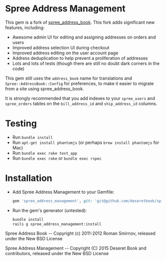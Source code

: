 Spree Address Management
========================

This gem is a fork of
[spree_address_book](https://github.com/romul/spree_address_book).  This fork
adds significant new features, including:

- Awesome admin UI for editing and assigning addresses on orders and users
- Improved address selection UI during checkout
- Improved address editing on the user account page
- Address deduplication to help prevent a proliferation of addresses
- Lots and lots of tests (though there are still no doubt dark corners in the code)


This gem still uses the `address_book` name for translations and
`Spree::AddressBook::Config` for preferences, to make it easier to migrate from
a site using spree\_address\_book.

It is strongly recommended that you add indexes to your `spree_users` and
`spree_orders` tables on the `bill_address_id` and `ship_address_id` columns.



Testing
=======

- Run `bundle install`
- Run `apt-get install phantomjs` (or perhaps `brew install phantomjs` for Mac)
- Run `bundle exec rake test_app`
- Run `bundle exec rake` or `bundle exec rspec`


Installation
============

- Add Spree Address Management to your Gemfile:
  ```ruby
  gem 'spree_address_management', git: 'git@github.com/deseretbook/spree_address_management.git'
  ```

- Run the gem's generator (untested):
  ```bash
  bundle install
  rails g spree_address_management:install
  ```


Spree Address Book -- Copyright (c) 2011-2012 Roman Smirnov, released under the New BSD License

Spree Address Management -- Copyright (C) 2015 Deseret Book and contributors, released under the New BSD License
